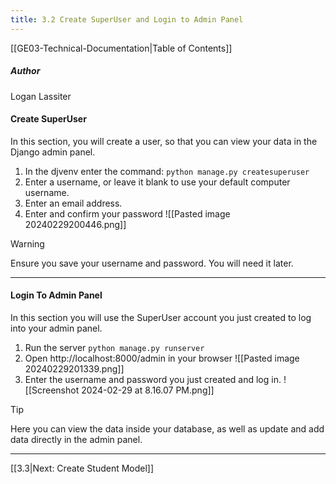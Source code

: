 ```yaml
---
title: 3.2 Create SuperUser and Login to Admin Panel
---
```

[[GE03-Technical-Documentation|Table of Contents]]
##### Author
Logan Lassiter
#### Create SuperUser
In this section, you will create a user, so that you can view your data in the Django admin panel.

1. In the djvenv enter the command: `python manage.py createsuperuser`
2. Enter a username, or leave it blank to use your default computer username.
3. Enter an email address.
4. Enter and confirm your password
   ![[Pasted image 20240229200446.png]]

>[!warning]
>Ensure you save your username and password. You will need it later.

***
#### Login To Admin Panel
In this section you will use the SuperUser account you just created to log into your admin panel.

1. Run the server `python manage.py runserver`
2. Open http://localhost:8000/admin in your browser
   ![[Pasted image 20240229201339.png]]
3. Enter the username and password you just created and log in.
   ![[Screenshot 2024-02-29 at 8.16.07 PM.png]]

>[!tip]
>Here you can view the data inside your database, as well as update and add data directly in the admin panel.

***

[[3.3|Next: Create Student Model]]